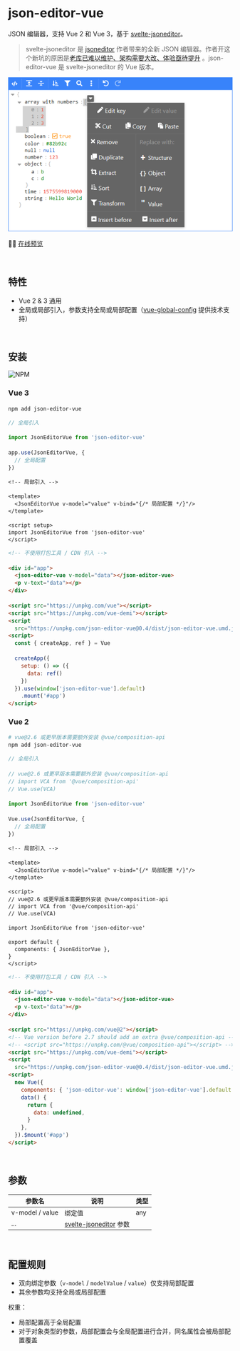 # json-editor-vue

JSON 编辑器，支持 Vue 2 和 Vue 3，基于 [svelte-jsoneditor](https://github.com/josdejong/svelte-jsoneditor)。

> svelte-jsoneditor 是 [jsoneditor](https://github.com/josdejong/jsoneditor) 作者带来的全新 JSON 编辑器。作者开这个新坑的原因是[老库已难以维护、架构需要大改、体验亟待提升](https://github.com/josdejong/jsoneditor/issues/1223) 。json-editor-vue 是 svelte-jsoneditor 的 Vue 版本。

![jsoneditor_screenshot](./jsoneditor_screenshot.png)

🤹‍♂️ [在线预览](https://cloydlau.github.io/demo/json-editor-vue.html)

<br>

## 特性

- Vue 2 & 3 通用
- 全局或局部引入，参数支持全局或局部配置（[vue-global-config](https://github.com/cloydlau/vue-global-config.git) 提供技术支持）

<br>

## 安装

![NPM](https://nodei.co/npm/json-editor-vue.png)

### Vue 3

```sh
npm add json-editor-vue
```

```ts
// 全局引入

import JsonEditorVue from 'json-editor-vue'

app.use(JsonEditorVue, {
  // 全局配置
})
```

```vue
<!-- 局部引入 -->

<template>
  <JsonEditorVue v-model="value" v-bind="{/* 局部配置 */}"/>
</template>

<script setup>
import JsonEditorVue from 'json-editor-vue'
</script>
```

```html
<!-- 不使用打包工具 / CDN 引入 -->

<div id="app">
  <json-editor-vue v-model="data"></json-editor-vue>
  <p v-text="data"></p>
</div>

<script src="https://unpkg.com/vue"></script>
<script src="https://unpkg.com/vue-demi"></script>
<script
  src="https://unpkg.com/json-editor-vue@0.4/dist/json-editor-vue.umd.js"></script>
<script>
  const { createApp, ref } = Vue

  createApp({
    setup: () => ({
      data: ref()
    })
  }).use(window['json-editor-vue'].default)
    .mount('#app')
</script>
```

### Vue 2

```sh
# vue@2.6 或更早版本需要额外安装 @vue/composition-api
npm add json-editor-vue
```

```ts
// 全局引入

// vue@2.6 或更早版本需要额外安装 @vue/composition-api
// import VCA from '@vue/composition-api'
// Vue.use(VCA)

import JsonEditorVue from 'json-editor-vue'

Vue.use(JsonEditorVue, {
  // 全局配置
})
```

```vue
<!-- 局部引入 -->

<template>
  <JsonEditorVue v-model="value" v-bind="{/* 局部配置 */}"/>
</template>

<script>
// vue@2.6 或更早版本需要额外安装 @vue/composition-api
// import VCA from '@vue/composition-api'
// Vue.use(VCA)

import JsonEditorVue from 'json-editor-vue'

export default {
  components: { JsonEditorVue },
}
</script>
```

```html
<!-- 不使用打包工具 / CDN 引入 -->

<div id="app">
  <json-editor-vue v-model="data"></json-editor-vue>
  <p v-text="data"></p>
</div>

<script src="https://unpkg.com/vue@2"></script>
<!-- Vue version before 2.7 should add an extra @vue/composition-api -->
<!-- <script src="https://unpkg.com/@vue/composition-api"></script> -->
<script src="https://unpkg.com/vue-demi"></script>
<script
  src="https://unpkg.com/json-editor-vue@0.4/dist/json-editor-vue.umd.js"></script>
<script>
  new Vue({
    components: { 'json-editor-vue': window['json-editor-vue'].default },
    data() {
      return {
        data: undefined,
      }
    },
  }).$mount('#app')
</script>
```

<br>

## 参数

| 参数名          | 说明                                                                      | 类型 |
| --------------- | ------------------------------------------------------------------------- | ---- |
| v-model / value | 绑定值                                                                    | any  |
| ...             | [svelte-jsoneditor](https://github.com/josdejong/svelte-jsoneditor/) 参数 |

<br>

## 配置规则

- 双向绑定参数（`v-model` / `modelValue` / `value`）仅支持局部配置
- 其余参数均支持全局或局部配置

权重：

- 局部配置高于全局配置
- 对于对象类型的参数，局部配置会与全局配置进行合并，同名属性会被局部配置覆盖
